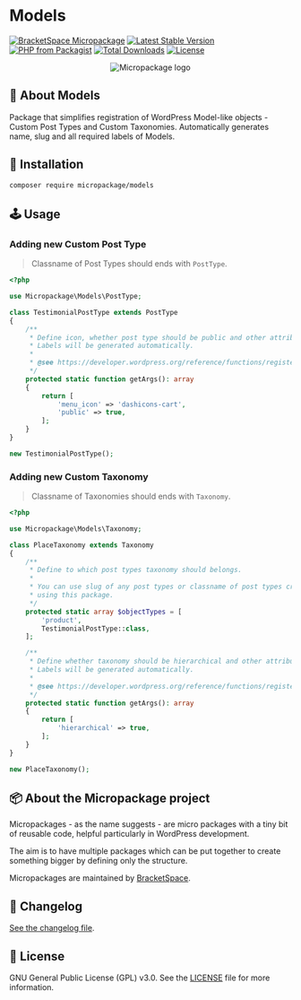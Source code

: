 # Models

[![BracketSpace Micropackage](https://img.shields.io/badge/BracketSpace-Micropackage-brightgreen)](https://bracketspace.com)
[![Latest Stable Version](https://poser.pugx.org/micropackage/models/v/stable)](https://packagist.org/packages/micropackage/models)
[![PHP from Packagist](https://img.shields.io/packagist/php-v/micropackage/models.svg)](https://packagist.org/packages/micropackage/models)
[![Total Downloads](https://poser.pugx.org/micropackage/models/downloads)](https://packagist.org/packages/micropackage/models)
[![License](https://poser.pugx.org/micropackage/models/license)](https://packagist.org/packages/micropackage/models)

<p align="center">
    <img src="https://bracketspace.com/extras/micropackage/micropackage-small.png" alt="Micropackage logo"/>
</p>

## 🧬 About Models

Package that simplifies registration of WordPress Model-like objects - Custom Post Types and Custom Taxonomies. Automatically generates name, slug and all required labels of Models.

## 💾 Installation

``` bash
composer require micropackage/models
```

## 🕹 Usage

### Adding new Custom Post Type

> Classname of Post Types should ends with `PostType`.

```php
<?php

use Micropackage\Models\PostType;

class TestimonialPostType extends PostType
{
	/**
	 * Define icon, whether post type should be public and other attributes.
	 * Labels will be generated automatically.
	 *
	 * @see https://developer.wordpress.org/reference/functions/register_post_type/
	 */
	protected static function getArgs(): array
	{
		return [
			'menu_icon' => 'dashicons-cart',
			'public' => true,
		];
	}
}

new TestimonialPostType();
```

### Adding new Custom Taxonomy

> Classname of Taxonomies should ends with `Taxonomy`.

```php
<?php

use Micropackage\Models\Taxonomy;

class PlaceTaxonomy extends Taxonomy
{
	/**
	 * Define to which post types taxonomy should belongs.
	 *
	 * You can use slug of any post types or classname of post types created
	 * using this package.
	 */
	protected static array $objectTypes = [
		'product',
		TestimonialPostType::class,
	];

	/**
	 * Define whether taxonomy should be hierarchical and other attributes.
	 * Labels will be generated automatically.
	 *
	 * @see https://developer.wordpress.org/reference/functions/register_taxonomy/
	 */
	protected static function getArgs(): array
	{
		return [
			'hierarchical' => true,
		];
	}
}

new PlaceTaxonomy();
```
## 📦 About the Micropackage project

Micropackages - as the name suggests - are micro packages with a tiny bit of reusable code, helpful particularly in WordPress development.

The aim is to have multiple packages which can be put together to create something bigger by defining only the structure.

Micropackages are maintained by [BracketSpace](https://bracketspace.com).

## 📖 Changelog

[See the changelog file](./CHANGELOG.md).

## 📃 License

GNU General Public License (GPL) v3.0. See the [LICENSE](./LICENSE) file for more information.
